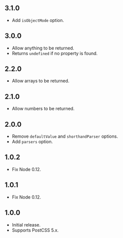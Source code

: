## 3.1.0
- Add `isObjectMode` option.

## 3.0.0
- Allow anything to be returned.
- Returns `undefined` if no property is found.

## 2.2.0
- Allow arrays to be returned.

## 2.1.0
- Allow numbers to be returned.

## 2.0.0
- Remove `defaultValue` and `shorthandParser` options.
- Add `parsers` option.

## 1.0.2
- Fix Node 0.12.

## 1.0.1
- Fix Node 0.12.

## 1.0.0
- Initial release.
- Supports PostCSS 5.x.
